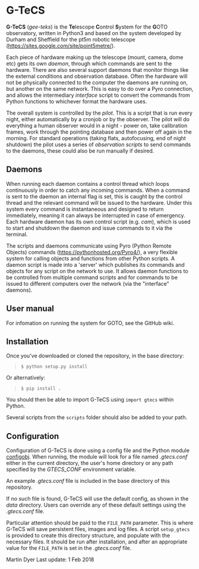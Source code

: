 # G-TeCS

**G-TeCS** (*gee-teks*) is the **Te**lescope **C**ontrol **S**ystem for the **G**OTO observatory, written in Python3 and based on the system developed by Durham and Sheffield for the pt5m robotic telescope (https://sites.google.com/site/point5metre/).

Each piece of hardware making up the telescope (mount, camera, dome etc) gets its own *daemon*, through which commands are sent to the hardware. There are also several support daemons that monitor things like the external conditions and observation database. Often the hardware will not be physically connected to the computer the daemons are running on, but another on the same network. This is easy to do over a Pyro connection, and allows the intermediary *interface* script to convert the commands from Python functions to whichever format the hardware uses.

The overall system is controlled by the *pilot*. This is a script that is run every night, either automatically by a cronjob or by the observer. The pilot will do everything a human observer would in a night - power on, take calibration frames, work through the pointing database and then power off again in the morning. For standard operations (taking flats, autofocusing, end of night shutdown) the pilot uses a series of *observation scripts* to send commands to the daemons, these could also be run manually if desired.


Daemons
-------

When running each daemon contains a control thread which loops continuously in order to catch any incoming commands. When a command is sent to the daemon an internal flag is set, this is caught by the control thread and the relevant command will be issued to the hardware. Under this system every command is instantaneous and designed to return immediately, meaning it can always be interrupted in case of emergency. Each hardware daemon has its own control script (e.g. *cam*), which is used to start and shutdown the daemon and issue commands to it via the terminal.

The scripts and daemons communicate using Pyro (Python Remote Objects) commands (https://pythonhosted.org/Pyro4/), a very flexible system for calling objects and functions from other Python scripts. A daemon script is made into a 'server' which publishes its commands and objects for any script on the network to use. It allows daemon functions to be controlled from multiple command scripts and for commands to be issued to different computers over the network (via the "interface" daemons).


User manual
-----------
For infomation on running the system for GOTO, see the GitHub wiki.


Installation
------------

Once you've downloaded or cloned the repository, in the base directory:

> `$ python setup.py install`

Or alternatively:

> `$ pip install .`

You should then be able to import G-TeCS using `import gtecs` within Python.

Several scripts from the `scripts` folder should also be added to your path.


Configuration
-------------
Configuration of G-TeCS is done using a config file and the Python module [configobj](http://configobj.readthedocs.io/en/latest/).
When running, the module will look for a file named *.gtecs.conf* either in the current directory, the user's home directory or any path specified by the *GTECS_CONF* environment variable.

An example *.gtecs.conf* file is included in the base directory of this repository.

If no such file is found, G-TeCS will use the default config, as shown in the *data* directory.
Users can override any of these default settings using the *.gtecs.conf* file.

Particular attention should be paid to the `FILE_PATH` parameter. This is where G-TeCS will save persistent files, images and log files.
A script `setup_gtecs` is provided to create this directory structure, and populate with the necessary files.
It should be run after installation, and after an appropriate value for the `FILE_PATH` is set in the *.gtecs.conf* file.


Martin Dyer
Last update: 1 Feb 2018
